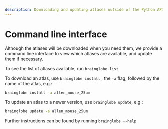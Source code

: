 ```yaml
---
description: Downloading and updating atlases outside of the Python API
---
```


# Command line interface

Although the atlases will be downloaded when you need them, we provide a command line interface to view which atlases are available, and update them if necessary.

To see the list of atlases available, run `brainglobe list` 

To download an atlas, use `brainglobe install` , the `-a` flag, followed by the name of the atlas, e.g.:

```bash
brainglobe install -a allen_mouse_25um
```

To update an atlas to a newer version, use `brainglobe update`, e.g.:

```bash
brainglobe update -a allen_mouse_25um
```

Further instructions can be found by running `brainglobe --help`

